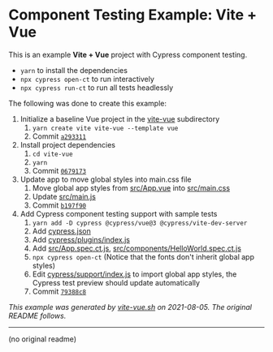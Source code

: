 # Component Testing Example: Vite + Vue

This is an example **Vite + Vue** project with Cypress component testing.

- `yarn` to install the dependencies
- `npx cypress open-ct` to run interactively
- `npx cypress run-ct` to run all tests headlessly

The following was done to create this example:

1. Initialize a baseline Vue project in the [vite-vue](.) subdirectory
   1. `yarn create vite vite-vue --template vue`
   2. Commit [`a293311`](https://github.com/cypress-io/cypress-component-testing-examples/commit/a2933118198f1db3016238b33612e92feff45735)
2. Install project dependencies
   1. `cd vite-vue`
   2. `yarn`
   3. Commit [`0679173`](https://github.com/cypress-io/cypress-component-testing-examples/commit/0679173ec39f51925b478d0855110213eb30c53d)
3. Update app to move global styles into main.css file
   1. Move global app styles from [src/App.vue](src/App.vue) into [src/main.css](src/main.css)
   2. Update [src/main.js](src/main.js)
   3. Commit [`b197f90`](https://github.com/cypress-io/cypress-component-testing-examples/commit/b197f906ba6c23ab65be740d54dd28cd48af2441)
4. Add Cypress component testing support with sample tests
   1. `yarn add -D cypress @cypress/vue@3 @cypress/vite-dev-server`
   2. Add [cypress.json](cypress.json)
   3. Add [cypress/plugins/index.js](cypress/plugins/index.js)
   4. Add [src/App.spec.ct.js](src/App.spec.ct.js), [src/components/HelloWorld.spec.ct.js](src/components/HelloWorld.spec.ct.js)
   5. `npx cypress open-ct` (Notice that the fonts don't inherit global app styles)
   6. Edit [cypress/support/index.js](cypress/support/index.js) to import global app styles, the Cypress test preview should update automatically
   7. Commit [`79388c8`](https://github.com/cypress-io/cypress-component-testing-examples/commit/79388c85625934811fd12bb712071247c371a31d)

_This example was generated by [vite-vue.sh](https://github.com/cypress-io/cypress-component-testing-examples/blob/scripts/vite-vue.sh) on 2021-08-05. The original README follows._

---

(no original readme)
